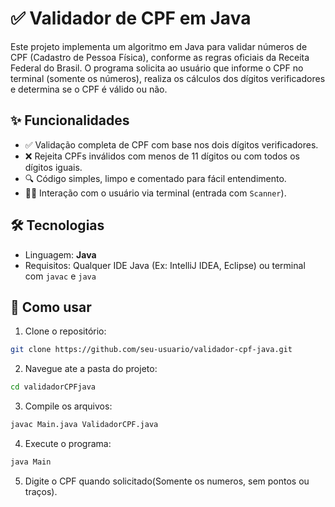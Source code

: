 # ✅ Validador de CPF em Java

Este projeto implementa um algoritmo em Java para validar números de CPF (Cadastro de Pessoa Física), conforme as regras oficiais da Receita Federal do Brasil. O programa solicita ao usuário que informe o CPF no terminal (somente os números), realiza os cálculos dos dígitos verificadores e determina se o CPF é válido ou não.

## ✨ Funcionalidades

- ✅ Validação completa de CPF com base nos dois dígitos verificadores.
- ❌ Rejeita CPFs inválidos com menos de 11 dígitos ou com todos os dígitos iguais.
- 🔍 Código simples, limpo e comentado para fácil entendimento.
- 🧑‍💻 Interação com o usuário via terminal (entrada com `Scanner`).

## 🛠️ Tecnologias

- Linguagem: **Java**
- Requisitos: Qualquer IDE Java (Ex: IntelliJ IDEA, Eclipse) ou terminal com `javac` e `java`

## 🚀 Como usar

1. Clone o repositório:

```bash
git clone https://github.com/seu-usuario/validador-cpf-java.git

```
2. Navegue ate a pasta do projeto:
```bash
cd validadorCPFjava
```

3. Compile os arquivos:
   
```bash
javac Main.java ValidadorCPF.java
```
4. Execute o programa: 

```bash
java Main
```

5. Digite o CPF quando solicitado(Somente os numeros, sem pontos ou traços). 
